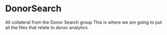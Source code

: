 # DonorSearch
All collateral from the Donor Search group
This is where we are going to put all the files that relate to donor analytics
